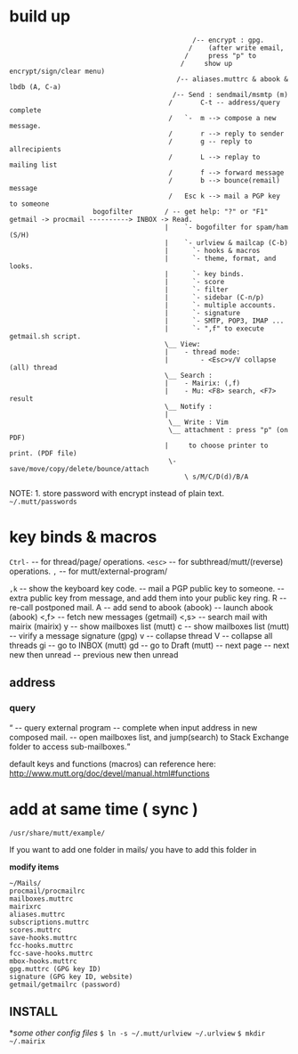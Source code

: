 # build up
                                                  /-- encrypt : gpg.
                                                 /    (after write email,
                                                /     press "p" to
                                               /     show up encrypt/sign/clear menu)
                                              /-- aliases.muttrc & abook & lbdb (A, C-a)
                                             /-- Send : sendmail/msmtp (m)
                                            /       C-t -- address/query complete
                                            /   `-  m --> compose a new message.
                                            /       r --> reply to sender
                                            /       g -- reply to allrecipients
                                            /       L --> replay to mailing list
                                            /       f --> forward message
                                            /       b --> bounce(remail) message
                                            /   Esc k --> mail a PGP key to someone
                         bogofilter        / -- get help: "?" or "F1"
    getmail -> procmail ----------> INBOX -> Read.
                                           |    `- bogofilter for spam/ham (S/H)
                                           |    `- urlview & mailcap (C-b)
                                           |      `- hooks & macros
                                           |      `- theme, format, and looks.
                                           |      `- key binds.
                                           |      `- score
                                           |      `- filter
                                           |      `- sidebar (C-n/p)
                                           |      `- multiple accounts.
                                           |      `- signature
                                           |      `- SMTP, POP3, IMAP ...
                                           |      `- ",f" to execute getmail.sh script.
                                           \__ View:
                                           |    - thread mode:
                                           |        - <Esc>v/V collapse (all) thread
                                           \__ Search :
                                           |    - Mairix: (,f)
                                           |    - Mu: <F8> search, <F7> result
                                           \__ Notify :
                                           |
                                            \__ Write : Vim
                                            \__ attachment : press "p" (on PDF)
                                           |     to choose printer to print. (PDF file)
                                            \- save/move/copy/delete/bounce/attach
                                                \ s/M/C/D(d)/B/A

NOTE:
    1. store password with encrypt instead of plain text.
        `~/.mutt/passwords`


# key binds & macros
`Ctrl-` -- for thread/page/ operations.
`<esc>` -- for subthread/mutt/(reverse) operations.
`,` -- for mutt/external-program/

`,k` -- show the keyboard key code.
<Esc-k> -- mail a PGP public key to someone.
<C-k> -- extra public key from message, and add them into your public key ring.
R -- re-call postponed mail.
A -- add send to abook (abook)
<C-a> -- launch abook (abook)
<,f> -- fetch new messages (getmail)
<,s> -- search mail with mairix (mairix)
y -- show mailboxes list (mutt)
c -- show mailboxes list (mutt)
<C-v> -- virify a message signature (gpg)
v -- collapse thread
V -- collapse all threads
gi -- go to INBOX (mutt)
gd -- go to Draft (mutt)
<Space> -- next page
<Tab> -- next new then unread
<BackTab> -- previous new then unread
## address
### query
<Q> -- query external program
<C-t> -- complete when input address in new composed mail.
<C-i> -- open mailboxes list, and jump(search) to Stack Exchange folder to access sub-mailboxes.

default keys and functions (macros) can reference here:
http://www.mutt.org/doc/devel/manual.html#functions

# add at same time ( sync )

`/usr/share/mutt/example/`

If you want to add one folder in mails/
you have to add this folder in

**modify items**

    ~/Mails/
    procmail/procmailrc
    mailboxes.muttrc
    mairixrc
    aliases.muttrc
    subscriptions.muttrc
    scores.muttrc
    save-hooks.muttrc
    fcc-hooks.muttrc
    fcc-save-hooks.muttrc
    mbox-hooks.muttrc
    gpg.muttrc (GPG key ID)
    signature (GPG key ID, website)
    getmail/getmailrc (password)

## INSTALL
**some other config files*
    `$ ln -s ~/.mutt/urlview ~/.urlview`
    `$ mkdir ~/.mairix`
